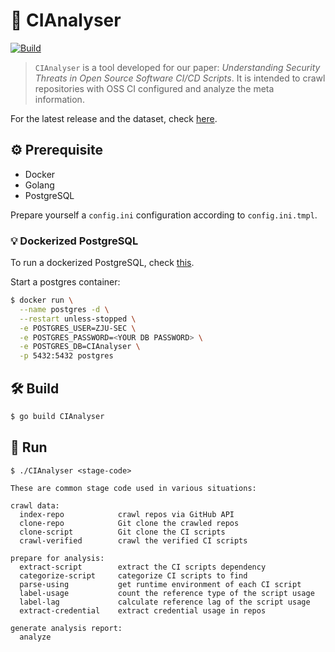 # :robot: CIAnalyser

[![Build](https://github.com/ZJU-SEC/CIAnalyser/actions/workflows/build.yml/badge.svg)](https://github.com/ZJU-SEC/CIAnalyser/actions/workflows/build.yml)


> `CIAnalyser` is a tool developed for our paper: _Understanding Security Threats in Open Source Software CI/CD Scripts_. It is intended to crawl repositories with OSS CI configured and analyze the meta information.

For the latest release and the dataset, check [here](https://github.com/ZJU-SEC/CIAnalyser/releases/tag/v3).

## :gear: Prerequisite

- Docker
- Golang
- PostgreSQL

Prepare yourself a `config.ini` configuration according to `config.ini.tmpl`.

### :bulb: Dockerized PostgreSQL

To run a dockerized PostgreSQL, check [this](https://hub.docker.com/_/postgres).

Start a postgres container:

```bash
$ docker run \
  --name postgres -d \
  --restart unless-stopped \
  -e POSTGRES_USER=ZJU-SEC \
  -e POSTGRES_PASSWORD=<YOUR DB PASSWORD> \
  -e POSTGRES_DB=CIAnalyser \
  -p 5432:5432 postgres
```


## :hammer_and_wrench: Build

```bash
$ go build CIAnalyser
```

## :rocket: Run

```
$ ./CIAnalyser <stage-code>

These are common stage code used in various situations:

crawl data:
  index-repo            crawl repos via GitHub API
  clone-repo            Git clone the crawled repos
  clone-script          Git clone the CI scripts
  crawl-verified        crawl the verified CI scripts
  
prepare for analysis: 
  extract-script        extract the CI scripts dependency
  categorize-script     categorize CI scripts to find 
  parse-using           get runtime environment of each CI script
  label-usage           count the reference type of the script usage
  label-lag             calculate reference lag of the script usage
  extract-credential    extract credential usage in repos
  
generate analysis report:
  analyze
```
